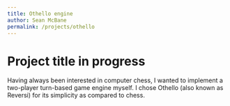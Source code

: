 ```yaml
---
title: Othello engine
author: Sean McBane
permalink: /projects/othello
---
```


Project title in progress
=========================
Having always been interested in computer chess, I wanted to implement a
two-player turn-based game engine myself. I chose Othello (also known as
Reversi) for its simplicity as compared to chess.

